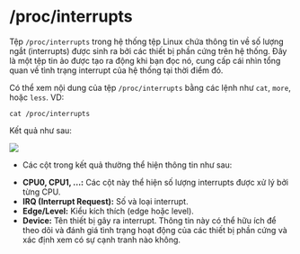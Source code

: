 # /proc/interrupts
Tệp `/proc/interrupts` trong hệ thống tệp Linux chứa thông tin về số lượng ngắt (interrupts) được sinh ra bởi các thiết bị phần cứng trên hệ thống. Đây là một tệp tin ảo được tạo ra động khi bạn đọc nó, cung cấp cái nhìn tổng quan về tình trạng interrupt của hệ thống tại thời điểm đó.

Có thể xem nội dung của tệp `/proc/interrupts` bằng các lệnh như `cat`, `more`, hoặc `less`. VD:

`cat /proc/interrupts`

Kết quả như sau:

![](https://forum.openwrt.org/uploads/default/original/2X/4/4a0d30cfc4caf170c9e5dd975c8ba059d2043245.png)

- Các cột trong kết quả thường thể hiện thông tin như sau:

+ **CPU0, CPU1, ...:** Các cột này thể hiện số lượng interrupts được xử lý bởi từng CPU.
+ **IRQ (Interrupt Request):** Số và loại interrupt.
+ **Edge/Level:** Kiểu kích thích (edge hoặc level).
+ **Device:** Tên thiết bị gây ra interrupt.
Thông tin này có thể hữu ích để theo dõi và đánh giá tình trạng hoạt động của các thiết bị phần cứng và xác định xem có sự cạnh tranh nào không.